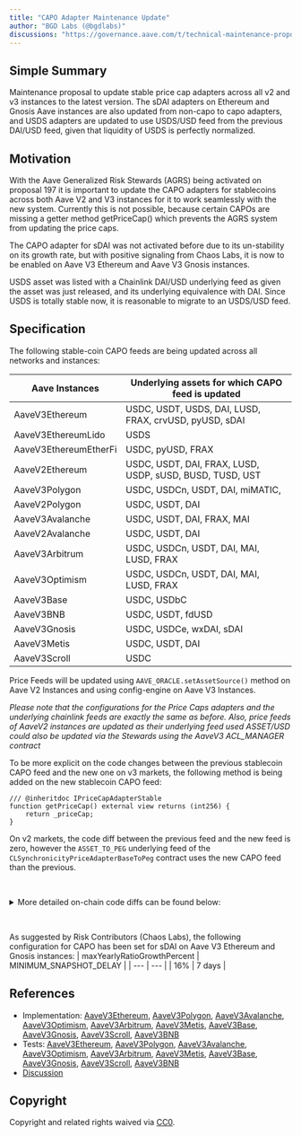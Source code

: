```yaml
---
title: "CAPO Adapter Maintenance Update"
author: "BGD Labs (@bgdlabs)"
discussions: "https://governance.aave.com/t/technical-maintenance-proposals/15274/55"
---
```


## Simple Summary

Maintenance proposal to update stable price cap adapters across all v2 and v3 instances to the latest version.
The sDAI adapters on Ethereum and Gnosis Aave instances are also updated from non-capo to capo adapters, and USDS adapters are updated to use USDS/USD feed from the previous DAI/USD feed, given that liquidity of USDS is perfectly normalized.

## Motivation

With the Aave Generalized Risk Stewards (AGRS) being activated on proposal 197 it is important to update the CAPO adapters for stablecoins across both Aave V2 and V3 instances for it to work seamlessly with the new system. Currently this is not possible, because certain CAPOs are missing a getter method getPriceCap() which prevents the AGRS system from updating the price caps.

The CAPO adapter for sDAI was not activated before due to its un-stability on its growth rate, but with positive signaling from Chaos Labs, it is now to be enabled on Aave V3 Ethereum and Aave V3 Gnosis instances.

USDS asset was listed with a Chainlink DAI/USD underlying feed as given the asset was just released, and its underlying equivalence with DAI. Since USDS is totally stable now, it is reasonable to migrate to an USDS/USD feed.

## Specification

The following stable-coin CAPO feeds are being updated across all networks and instances:

| Aave Instances        | Underlying assets for which CAPO feed is updated         |
| --------------------- | -------------------------------------------------------- |
| AaveV3Ethereum        | USDC, USDT, USDS, DAI, LUSD, FRAX, crvUSD, pyUSD, sDAI   |
| AaveV3EthereumLido    | USDS                                                     |
| AaveV3EthereumEtherFi | USDC, pyUSD, FRAX                                        |
| AaveV2Ethereum        | USDC, USDT, DAI, FRAX, LUSD, USDP, sUSD, BUSD, TUSD, UST |
| AaveV3Polygon         | USDC, USDCn, USDT, DAI, miMATIC,                         |
| AaveV2Polygon         | USDC, USDT, DAI                                          |
| AaveV3Avalanche       | USDC, USDT, DAI, FRAX, MAI                               |
| AaveV2Avalanche       | USDC, USDT, DAI                                          |
| AaveV3Arbitrum        | USDC, USDCn, USDT, DAI, MAI, LUSD, FRAX                  |
| AaveV3Optimism        | USDC, USDCn, USDT, DAI, MAI, LUSD, FRAX                  |
| AaveV3Base            | USDC, USDbC                                              |
| AaveV3BNB             | USDC, USDT, fdUSD                                        |
| AaveV3Gnosis          | USDC, USDCe, wxDAI, sDAI                                 |
| AaveV3Metis           | USDC, USDT, DAI                                          |
| AaveV3Scroll          | USDC                                                     |

Price Feeds will be updated using `AAVE_ORACLE.setAssetSource()` method on Aave V2 Instances and using config-engine on Aave V3 Instances.

_Please note that the configurations for the Price Caps adapters and the underlying chainlink feeds are exactly the same as before. Also, price feeds of AaveV2 instances are updated as their underlying feed used ASSET/USD could also be updated via the Stewards using the AaveV3 ACL_MANAGER contract_

To be more explicit on the code changes between the previous stablecoin CAPO feed and the new one on v3 markets, the following method is being added on the new stablecoin CAPO feed:

```
/// @inheritdoc IPriceCapAdapterStable
function getPriceCap() external view returns (int256) {
	return _priceCap;
}
```

On v2 markets, the code diff between the previous feed and the new feed is zero, however the `ASSET_TO_PEG` underlying feed of the `CLSynchronicityPriceAdapterBaseToPeg` contract uses the new CAPO feed than the previous.

&nbsp;

<details>
<summary>More detailed on-chain code diffs can be found below:</summary>

- Ethereum V3 Core:

  - [CURRENT_SDAI_NEW_SDAI](https://contract-diff.swiss-knife.xyz/?contractOld=0x29081f7aB5a644716EfcDC10D5c926c5fEe9F72B&contractNew=0xf14f501863F5db3A6D5b7e37af24e2Ca25d7Aea8&chainIdOld=1&chainIdNew=1): Big diff as feed changed from non-capo to capo
  - [CURRENT_USDC_NEW_USDC](https://contract-diff.swiss-knife.xyz/?contractOld=0x736bF902680e68989886e9807CD7Db4B3E015d3C&contractNew=0xB6557F02F0a5dA7b9D3C2d979cc19e00e756F6dA&chainIdOld=1&chainIdNew=1): Addition of `getPriceCap()` method plus unrelated dependency changes
  - [NEW_USDT_NEW_USDC](https://contract-diff.swiss-knife.xyz/?contractOld=0x260326c220E469358846b187eE53328303Efe19C&contractNew=0xB6557F02F0a5dA7b9D3C2d979cc19e00e756F6dA&chainIdOld=1&chainIdNew=1): No diff
  - [NEW_DAI_NEW_USDC](https://contract-diff.swiss-knife.xyz/?contractOld=0x5c66322CA59bB61e867B28195576DbD8dA4b08dE&contractNew=0xB6557F02F0a5dA7b9D3C2d979cc19e00e756F6dA&chainIdOld=1&chainIdNew=1): No diff
  - [NEW_LUSD_NEW_USDC](https://contract-diff.swiss-knife.xyz/?contractOld=0xEbb721daf3DA9f1b3dcEc590cDf648137172d7CB&contractNew=0xB6557F02F0a5dA7b9D3C2d979cc19e00e756F6dA&chainIdOld=1&chainIdNew=1): No diff
  - [NEW_FRAX_NEW_USDC](https://contract-diff.swiss-knife.xyz/?contractOld=0xeF50f8DC65402c3019586bc8725fCD0b99B8AAd7&contractNew=0xB6557F02F0a5dA7b9D3C2d979cc19e00e756F6dA&chainIdOld=1&chainIdNew=1): No diff
  - [NEW_CRVUSD_NEW_USDC](https://contract-diff.swiss-knife.xyz/?contractOld=0x9Dc30dc58c72f5B669aEa01d02A2e4da194eE893&contractNew=0xB6557F02F0a5dA7b9D3C2d979cc19e00e756F6dA&chainIdOld=1&chainIdNew=1): No diff
  - [NEW_PYUSD_NEW_USDC](https://contract-diff.swiss-knife.xyz/?contractOld=0x36964C0579D02E0a5AaAb89E24Cf8d7CDF3549EE&contractNew=0xB6557F02F0a5dA7b9D3C2d979cc19e00e756F6dA&chainIdOld=1&chainIdNew=1): No diff
  - [NEW_USDS_NEW_USDC](https://contract-diff.swiss-knife.xyz/?contractOld=0x94C7FD62fd0506e71d8142E9D36687fC72A86B02&contractNew=0xB6557F02F0a5dA7b9D3C2d979cc19e00e756F6dA&chainIdOld=1&chainIdNew=1): No diff

- Ethereum V3 Prime:

  - [CURRENT_USDS_NEW_USDS](https://contract-diff.swiss-knife.xyz/?contractOld=0x4F01b76391A05d32B20FA2d05dD5963eE8db20E6&contractNew=0x94C7FD62fd0506e71d8142E9D36687fC72A86B02&chainIdOld=1&chainIdNew=1): Only unrelated dependency changes

- Ethereum V3 EtherFi:

  - [CURRENT_USDC_NEW_USDC](https://contract-diff.swiss-knife.xyz/?contractOld=0x736bF902680e68989886e9807CD7Db4B3E015d3C&contractNew=0xB6557F02F0a5dA7b9D3C2d979cc19e00e756F6dA&chainIdOld=1&chainIdNew=1): Addition of `getPriceCap()` method plus unrelated dependency changes
  - [NEW_PYUSD_NEW_USDC](https://contract-diff.swiss-knife.xyz/?contractOld=0x36964C0579D02E0a5AaAb89E24Cf8d7CDF3549EE&contractNew=0xB6557F02F0a5dA7b9D3C2d979cc19e00e756F6dA&chainIdOld=1&chainIdNew=1): No diff
  - [NEW_FRAX_NEW_USDC](https://contract-diff.swiss-knife.xyz/?contractOld=0xeF50f8DC65402c3019586bc8725fCD0b99B8AAd7&contractNew=0xB6557F02F0a5dA7b9D3C2d979cc19e00e756F6dA&chainIdOld=1&chainIdNew=1): No diff

- Ethereum V2:

  - [CURRENT_USDC_NEW_USDC](https://contract-diff.swiss-knife.xyz/?contractOld=0x9f2817536Cfd48BF59243d9D8802a5670F5Be05d&contractNew=0x0B9a09cc52afc0d38ACcbd649aca1Da299d34454&chainIdOld=1&chainIdNew=1): No diff
  - [CURRENT_USDT_NEW_USDT](https://contract-diff.swiss-knife.xyz/?contractOld=0xEfF57B0c8987eea8C491bdDD2F64c1c21297Cf74&contractNew=0xCB45B5c861a6468145b1720A620C38f55f736B74&chainIdOld=1&chainIdNew=1): No diff
  - [CURRENT_DAI_NEW_DAI](https://contract-diff.swiss-knife.xyz/?contractOld=0xd486FE27AAB0b3CAd1462D767292dd7a84F06E58&contractNew=0x53a7856Cb3092E9c7C2c50e05E5b24462B7B9698&chainIdOld=1&chainIdNew=1): No diff
  - [CURRENT_FRAX_NEW_FRAX](https://contract-diff.swiss-knife.xyz/?contractOld=0x1f7e2ccd6702a5c587160390A52111aF6020ac92&contractNew=0xfD4A67F3c42CCA8ab4De6fba35dc11ffc87EE65e&chainIdOld=1&chainIdNew=1): No diff
  - [CURRENT_LUSD_NEW_LUSD](https://contract-diff.swiss-knife.xyz/?contractOld=0x3a1b874ec865c466046cf131516d26Cc228dF0b3&contractNew=0xd44d9a2E4643d55c1FA503C01a6cbB874a48Ae2E&chainIdOld=1&chainIdNew=1): No diff
  - [CURRENT_USDP_NEW_USDP](https://contract-diff.swiss-knife.xyz/?contractOld=0x776292E6eb3eD2D28C0CFa77BaB9378A771424Be&contractNew=0x09e57964e9F314c61aA3614f9DdE037779Fc9ff1&chainIdOld=1&chainIdNew=1): No diff
  - [CURRENT_SUSD_NEW_SUSD](https://contract-diff.swiss-knife.xyz/?contractOld=0x00753D870Ceda60b38A9efeb47a724160BD8A749&contractNew=0xC3c79aa824373c793E60901428e11884BFeD83Ed&chainIdOld=1&chainIdNew=1): No diff
  - [CURRENT_BUSD_NEW_BUSD](https://contract-diff.swiss-knife.xyz/?contractOld=0x378E959C0eCBbA793217913cE1D8745f6d6B7aC7&contractNew=0x190be7269f53b4C3d8057b8c7a058A750ded1356&chainIdOld=1&chainIdNew=1): No diff
  - [CURRENT_TUSD_NEW_TUSD](https://contract-diff.swiss-knife.xyz/?contractOld=0x65f05c3bC078bf24EdeaCFD48D6312c103AC4a61&contractNew=0x34A99cE5B513Baa1e27af7eED8E9E190e0F92ce1&chainIdOld=1&chainIdNew=1): No diff
  - [CURRENT_UST_NEW_UST](https://contract-diff.swiss-knife.xyz/?contractOld=0x51d08b4912d33d051b57d784c7CAfC0cD42c0f45&contractNew=0x774a7BC8b395A3F9879197D21cF6e7c6a2639937&chainIdOld=1&chainIdNew=1): No diff

- Polygon V3:

  - [CURRENT_USDC_NEW_USDC](https://contract-diff.swiss-knife.xyz/?contractOld=0x17E33D122FC34c7ad8FBd4a1995Dff9c8aE675eb&contractNew=0x31Ebeb03223AaC82C8EB24C77624Ea40F4D849Fb&chainIdOld=137&chainIdNew=137): Addition of `getPriceCap()` method plus unrelated dependency changes
  - [NEW_USDT_NEW_USDC](https://contract-diff.swiss-knife.xyz/?contractOld=0x01Aba1Fe7D72a3490bEef7CD0C09e1Ba2dD88D83&contractNew=0x31Ebeb03223AaC82C8EB24C77624Ea40F4D849Fb&chainIdOld=137&chainIdNew=137): No diff
  - [NEW_DAI_NEW_USDC](https://contract-diff.swiss-knife.xyz/?contractOld=0xa1913Df228db08F02F3F3Dc0f397Af3A2d2f96A1&contractNew=0x31Ebeb03223AaC82C8EB24C77624Ea40F4D849Fb&chainIdOld=137&chainIdNew=137): No diff
  - [NEW_MIMATIC_NEW_USDC](https://contract-diff.swiss-knife.xyz/?contractOld=0x1e2Ba4725c6847dC8304466c4eA25A872A7D43a8&contractNew=0x31Ebeb03223AaC82C8EB24C77624Ea40F4D849Fb&chainIdOld=137&chainIdNew=137): No diff

- Polygon V2:

  - [CURRENT_USDC_NEW_USDC](https://contract-diff.swiss-knife.xyz/?contractOld=0xB611AA5E98112C7c3711Ca3a5187dC025B83C8e4&contractNew=0xeAa310d63670b8C36699cE53E3e926b23355F3df&chainIdOld=137&chainIdNew=137): No diff
  - [CURRENT_USDT_NEW_USDT](https://contract-diff.swiss-knife.xyz/?contractOld=0xf840c80932908EF206056dF0882bC595e7150607&contractNew=0xf44Fee6877F2f1a0b84c8bC49ff4Ec35DF089Ea0&chainIdOld=137&chainIdNew=137): No diff
  - [CURRENT_DAI_NEW_DAI](https://contract-diff.swiss-knife.xyz/?contractOld=0x08EDd9E1DF3b0b8498864C60a2FD6cDb13148885&contractNew=0xC368bAB13A2b46D02c20c28AeBaB79bbE7E067AA&chainIdOld=137&chainIdNew=137): No diff

- Avalanche V3:

  - [CURRENT_USDC_NEW_USDC](https://contract-diff.swiss-knife.xyz/?contractOld=0xD8277249e871BE9A402fa286C2C5ec16046dC512&contractNew=0xb0D7A8bbDcdb1203850b742bB4d7f57a1F1C8483&chainIdOld=43114&chainIdNew=43114): Addition of `getPriceCap()` method plus unrelated dependency changes
  - [NEW_USDT_NEW_USDC](https://contract-diff.swiss-knife.xyz/?contractOld=0x5b7810a910B4a878AaA4800a824E5E5796838009&contractNew=0xb0D7A8bbDcdb1203850b742bB4d7f57a1F1C8483&chainIdOld=43114&chainIdNew=43114): No diff
  - [NEW_DAI_NEW_USDC](https://contract-diff.swiss-knife.xyz/?contractOld=0x0b47c51CCD4FaDe1D93C750bFCAB0a5ce8734ED0&contractNew=0xb0D7A8bbDcdb1203850b742bB4d7f57a1F1C8483&chainIdOld=43114&chainIdNew=43114): No diff
  - [NEW_FRAX_NEW_USDC](https://contract-diff.swiss-knife.xyz/?contractOld=0x0b7c356de5E68A8A257fcD23Ac1e8204D753A6fb&contractNew=0xb0D7A8bbDcdb1203850b742bB4d7f57a1F1C8483&chainIdOld=43114&chainIdNew=43114): No diff
  - [NEW_MAI_NEW_USDC](https://contract-diff.swiss-knife.xyz/?contractOld=0x85142981C14D98a4B69B04225ca74b764648D443&contractNew=0xb0D7A8bbDcdb1203850b742bB4d7f57a1F1C8483&chainIdOld=43114&chainIdNew=43114): No diff

- Avalanche V2:

  - [CURRENT_USDC_NEW_USDC](https://contract-diff.swiss-knife.xyz/?contractOld=0xD8277249e871BE9A402fa286C2C5ec16046dC512&contractNew=0xb0D7A8bbDcdb1203850b742bB4d7f57a1F1C8483&chainIdOld=43114&chainIdNew=43114): Addition of `getPriceCap()` method plus unrelated dependency changes
  - [NEW_USDT_NEW_USDC](https://contract-diff.swiss-knife.xyz/?contractOld=0x5b7810a910B4a878AaA4800a824E5E5796838009&contractNew=0xb0D7A8bbDcdb1203850b742bB4d7f57a1F1C8483&chainIdOld=43114&chainIdNew=43114): No diff
  - [NEW_DAI_NEW_USDC](https://contract-diff.swiss-knife.xyz/?contractOld=0x0b47c51CCD4FaDe1D93C750bFCAB0a5ce8734ED0&contractNew=0xb0D7A8bbDcdb1203850b742bB4d7f57a1F1C8483&chainIdOld=43114&chainIdNew=43114): No diff

- Arbitrum V3:

  - [CURRENT_USDC_NEW_USDC](https://contract-diff.swiss-knife.xyz/?contractOld=0xDe25a88F87FEd9F8999fAbF6729dCB121893623C&contractNew=0x6200A5122Af8D5D9e69f4d526311Cd85241ACeC9&chainIdOld=42161&chainIdNew=42161): Addition of `getPriceCap()` method plus unrelated dependency changes
  - [NEW_USDT_NEW_USDC](https://contract-diff.swiss-knife.xyz/?contractOld=0x476494a850eec47301F74C8c9c2652495c47C56c&contractNew=0x6200A5122Af8D5D9e69f4d526311Cd85241ACeC9&chainIdOld=42161&chainIdNew=42161): No diff
  - [NEW_DAI_NEW_USDC](https://contract-diff.swiss-knife.xyz/?contractOld=0x9F221bfD2d3F226b187d4419b49117aD7E698977&contractNew=0x6200A5122Af8D5D9e69f4d526311Cd85241ACeC9&chainIdOld=42161&chainIdNew=42161): No diff
  - [NEW_LUSD_NEW_USDC](https://contract-diff.swiss-knife.xyz/?contractOld=0xc8b3e2776260c7e7A9C158a2344776e65E10ceE8&contractNew=0x6200A5122Af8D5D9e69f4d526311Cd85241ACeC9&chainIdOld=42161&chainIdNew=42161): No diff
  - [NEW_FRAX_NEW_USDC](https://contract-diff.swiss-knife.xyz/?contractOld=0xC1d2Faa98935eA2f2eD34Bc84edb00B387061376&contractNew=0x6200A5122Af8D5D9e69f4d526311Cd85241ACeC9&chainIdOld=42161&chainIdNew=42161): No diff
  - [NEW_MAI_NEW_USDC](https://contract-diff.swiss-knife.xyz/?contractOld=0xAF92b0A685a15F4E26B6d7DA86F1a9C8C01E2a09&contractNew=0x6200A5122Af8D5D9e69f4d526311Cd85241ACeC9&chainIdOld=42161&chainIdNew=42161): No diff

- Optimism V3:

  - [CURRENT_USDC_NEW_USDC](https://contract-diff.swiss-knife.xyz/?contractOld=0x2daA7078f78485A708003989cBc9a643e3b4B61f&contractNew=0x6379A975Ef93EC2bE87f56A02CCF8535dFAde201&chainIdOld=10&chainIdNew=10): Addition of `getPriceCap()` method plus unrelated dependency changes
  - [NEW_USDT_NEW_USDC](https://contract-diff.swiss-knife.xyz/?contractOld=0xDb4E371F8dc7D834D3F1359295c669352ECe7D9c&contractNew=0x6379A975Ef93EC2bE87f56A02CCF8535dFAde201&chainIdOld=10&chainIdNew=10): No diff
  - [NEW_DAI_NEW_USDC](https://contract-diff.swiss-knife.xyz/?contractOld=0xf116891adaBb21Df94663c8Aa62f87fC1bc19d53&contractNew=0x6379A975Ef93EC2bE87f56A02CCF8535dFAde201&chainIdOld=10&chainIdNew=10): No diff
  - [NEW_LUSD_NEW_USDC](https://contract-diff.swiss-knife.xyz/?contractOld=0x5a602E33B935415477550c709a79cDF23E1355d5&contractNew=0x6379A975Ef93EC2bE87f56A02CCF8535dFAde201&chainIdOld=10&chainIdNew=10): No diff
  - [NEW_SUSD_NEW_USDC](https://contract-diff.swiss-knife.xyz/?contractOld=0x8ea108096AdEA6Ac059cbEaE6862ce9BB52B4E87&contractNew=0x6379A975Ef93EC2bE87f56A02CCF8535dFAde201&chainIdOld=10&chainIdNew=10): No diff
  - [NEW_MAI_NEW_USDC](https://contract-diff.swiss-knife.xyz/?contractOld=0x1D85F6eB05f618154ac520D2fDa74C40D21BD93e&contractNew=0x6379A975Ef93EC2bE87f56A02CCF8535dFAde201&chainIdOld=10&chainIdNew=10): No diff

- Base V3:

  - [CURRENT_USDC_NEW_USDC](https://contract-diff.swiss-knife.xyz/?contractOld=0x978D8878b53Fbe40dab7D4AB47b97AB622FFeF9f&contractNew=0xfcF82bFa2485253263969167583Ea4de09e9993b&chainIdOld=8453&chainIdNew=8453): Addition of `getPriceCap()` method plus unrelated dependency changes

- BNB V3:

  - [CURRENT_USDC_NEW_USDC](https://contract-diff.swiss-knife.xyz/?contractOld=0xaFcFF74AE956f4c23c27Db49659D4a7F350415C1&contractNew=0x9102a9553B470dbD0dC74009a870A5886C92902C&chainIdOld=56&chainIdNew=56): Addition of `getPriceCap()` method plus unrelated dependency changes
  - [NEW_USDT_NEW_USDC](https://contract-diff.swiss-knife.xyz/?contractOld=0xee845A7A40A090Da256420A293803C35B7F436b6&contractNew=0x9102a9553B470dbD0dC74009a870A5886C92902C&chainIdOld=56&chainIdNew=56): No diff
  - [NEW_FDUSD_NEW_USDC](https://contract-diff.swiss-knife.xyz/?contractOld=0x72Cb7a00D439296A6fC3c9face9Eca96bfdEf825&contractNew=0x9102a9553B470dbD0dC74009a870A5886C92902C&chainIdOld=56&chainIdNew=56): No diff

- Gnosis V3:

  - [CURRENT_SDAI_NEW_SDAI](https://contract-diff.swiss-knife.xyz/?contractOld=0x1D0f881Ce1a646E2f27Dec3c57Fa056cB838BCC2&contractNew=0x38fe17BA2dfF456C6c980dD2227B0abA89FCB105&chainIdOld=100&chainIdNew=100): Big diff as feed changed from non-capo to capo
  - [CURRENT_USDC_NEW_USDC](https://contract-diff.swiss-knife.xyz/?contractOld=0x0a2d05bc646C65A029e602c257DfA14adF8BfAd2&contractNew=0x1450C4BE9dd66889CddAB77e5947B6166ACbfAE2&chainIdOld=100&chainIdNew=100): Addition of `getPriceCap()` method plus unrelated dependency changes
  - [NEW_WXDAI_NEW_USDC](https://contract-diff.swiss-knife.xyz/?contractOld=0x7443afE82986d7475Cea0c5b04C6F1581fdAce87&contractNew=0x9102a9553B470dbD0dC74009a870A5886C92902C&chainIdOld=56&chainIdNew=56): No diff

- Scroll V3:
  - [CURRENT_USDC_NEW_USDC](https://contract-diff.swiss-knife.xyz/?contractOld=0x427Fd98dbD1DbC2D4e792350caBe7c9665F35bee&contractNew=0x1685D81212580DD4cDA287616C2f6F4794927e18&chainIdOld=534352&chainIdNew=534352): Addition of `getPriceCap()` method plus unrelated dependency changes

</details>

&nbsp;

As suggested by Risk Contributors (Chaos Labs), the following configuration for CAPO has been set for sDAI on Aave V3 Ethereum and Gnosis instances:
| maxYearlyRatioGrowthPercent | MINIMUM_SNAPSHOT_DELAY |
| --- | --- |
| 16% | 7 days |

## References

- Implementation: [AaveV3Ethereum](https://github.com/bgd-labs/aave-proposals-v3/blob/main/src/20241101_Multi_UpdatePriceCapAdaptersCAPO/AaveV3Ethereum_UpdatePriceCapAdaptersCAPO_20241101.sol), [AaveV3Polygon](https://github.com/bgd-labs/aave-proposals-v3/blob/main/src/20241101_Multi_UpdatePriceCapAdaptersCAPO/AaveV3Polygon_UpdatePriceCapAdaptersCAPO_20241101.sol), [AaveV3Avalanche](https://github.com/bgd-labs/aave-proposals-v3/blob/main/src/20241101_Multi_UpdatePriceCapAdaptersCAPO/AaveV3Avalanche_UpdatePriceCapAdaptersCAPO_20241101.sol), [AaveV3Optimism](https://github.com/bgd-labs/aave-proposals-v3/blob/main/src/20241101_Multi_UpdatePriceCapAdaptersCAPO/AaveV3Optimism_UpdatePriceCapAdaptersCAPO_20241101.sol), [AaveV3Arbitrum](https://github.com/bgd-labs/aave-proposals-v3/blob/main/src/20241101_Multi_UpdatePriceCapAdaptersCAPO/AaveV3Arbitrum_UpdatePriceCapAdaptersCAPO_20241101.sol), [AaveV3Metis](https://github.com/bgd-labs/aave-proposals-v3/blob/main/src/20241101_Multi_UpdatePriceCapAdaptersCAPO/AaveV3Metis_UpdatePriceCapAdaptersCAPO_20241101.sol), [AaveV3Base](https://github.com/bgd-labs/aave-proposals-v3/blob/main/src/20241101_Multi_UpdatePriceCapAdaptersCAPO/AaveV3Base_UpdatePriceCapAdaptersCAPO_20241101.sol), [AaveV3Gnosis](https://github.com/bgd-labs/aave-proposals-v3/blob/main/src/20241101_Multi_UpdatePriceCapAdaptersCAPO/AaveV3Gnosis_UpdatePriceCapAdaptersCAPO_20241101.sol), [AaveV3Scroll](https://github.com/bgd-labs/aave-proposals-v3/blob/main/src/20241101_Multi_UpdatePriceCapAdaptersCAPO/AaveV3Scroll_UpdatePriceCapAdaptersCAPO_20241101.sol), [AaveV3BNB](https://github.com/bgd-labs/aave-proposals-v3/blob/main/src/20241101_Multi_UpdatePriceCapAdaptersCAPO/AaveV3BNB_UpdatePriceCapAdaptersCAPO_20241101.sol)
- Tests: [AaveV3Ethereum](https://github.com/bgd-labs/aave-proposals-v3/blob/main/src/20241101_Multi_UpdatePriceCapAdaptersCAPO/AaveV3Ethereum_UpdatePriceCapAdaptersCAPO_20241101.t.sol), [AaveV3Polygon](https://github.com/bgd-labs/aave-proposals-v3/blob/main/src/20241101_Multi_UpdatePriceCapAdaptersCAPO/AaveV3Polygon_UpdatePriceCapAdaptersCAPO_20241101.t.sol), [AaveV3Avalanche](https://github.com/bgd-labs/aave-proposals-v3/blob/main/src/20241101_Multi_UpdatePriceCapAdaptersCAPO/AaveV3Avalanche_UpdatePriceCapAdaptersCAPO_20241101.t.sol), [AaveV3Optimism](https://github.com/bgd-labs/aave-proposals-v3/blob/main/src/20241101_Multi_UpdatePriceCapAdaptersCAPO/AaveV3Optimism_UpdatePriceCapAdaptersCAPO_20241101.t.sol), [AaveV3Arbitrum](https://github.com/bgd-labs/aave-proposals-v3/blob/main/src/20241101_Multi_UpdatePriceCapAdaptersCAPO/AaveV3Arbitrum_UpdatePriceCapAdaptersCAPO_20241101.t.sol), [AaveV3Metis](https://github.com/bgd-labs/aave-proposals-v3/blob/main/src/20241101_Multi_UpdatePriceCapAdaptersCAPO/AaveV3Metis_UpdatePriceCapAdaptersCAPO_20241101.t.sol), [AaveV3Base](https://github.com/bgd-labs/aave-proposals-v3/blob/main/src/20241101_Multi_UpdatePriceCapAdaptersCAPO/AaveV3Base_UpdatePriceCapAdaptersCAPO_20241101.t.sol), [AaveV3Gnosis](https://github.com/bgd-labs/aave-proposals-v3/blob/main/src/20241101_Multi_UpdatePriceCapAdaptersCAPO/AaveV3Gnosis_UpdatePriceCapAdaptersCAPO_20241101.t.sol), [AaveV3Scroll](https://github.com/bgd-labs/aave-proposals-v3/blob/main/src/20241101_Multi_UpdatePriceCapAdaptersCAPO/AaveV3Scroll_UpdatePriceCapAdaptersCAPO_20241101.t.sol), [AaveV3BNB](https://github.com/bgd-labs/aave-proposals-v3/blob/main/src/20241101_Multi_UpdatePriceCapAdaptersCAPO/AaveV3BNB_UpdatePriceCapAdaptersCAPO_20241101.t.sol)
- [Discussion](https://governance.aave.com/t/technical-maintenance-proposals/15274/55)

## Copyright

Copyright and related rights waived via [CC0](https://creativecommons.org/publicdomain/zero/1.0/).
